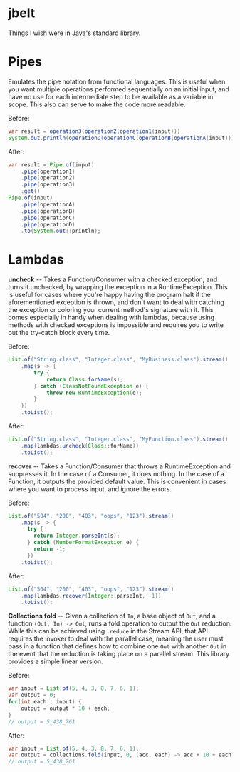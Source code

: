 # jbelt
Things I wish were in Java's standard library.    

# **Pipes**
Emulates the pipe notation from functional languages. This is useful when you want multiple operations performed sequentially on an initial input, and have no use for each intermediate step to be available as a variable in scope. This also can serve to make the code more readable.

Before:
```java
var result = operation3(operation2(operation1(input)))
System.out.println(operationD(operationC(operationB(operationA(input)))));
```

After:
```java
var result = Pipe.of(input)
    .pipe(operation1)
    .pipe(operation2)
    .pipe(operation3)
    .get()
Pipe.of(input)
    .pipe(operationA)
    .pipe(operationB)
    .pipe(operationC)
    .pipe(operationD)
    .to(System.out::println);
```


# **Lambdas**
**uncheck** -- Takes a Function/Consumer with a checked exception, and turns it unchecked, by wrapping the exception in a RuntimeException. This is useful for cases where you're happy having the program halt if the aforementioned exception is thrown, and don't want to deal with catching the exception or coloring your current method's signature with it. This comes especially in handy when dealing with lambdas, because using methods with checked exceptions is impossible and requires you to write out the try-catch block every time.

Before:
```java
List.of("String.class", "Integer.class", "MyBusiness.class").stream()
    .map(s -> {
        try {
            return Class.forName(s);
        } catch (ClassNotFoundException e) {
            throw new RuntimeException(e);
        }
    })
    .toList();
```

After:
```java
List.of("String.class", "Integer.class", "MyFunction.class").stream()
    .map(lambdas.uncheck(Class::forName))
    .toList();
```

**recover** -- Takes a Function/Consumer that throws a RuntimeException and suppresses it. In the case of a Consumer, it does nothing. In the case of a Function, it outputs the provided default value. This is convenient in cases where you want to process input, and ignore the errors.

Before:
```java
List.of("504", "200", "403", "oops", "123").stream()
    .map(s -> {
      try {
        return Integer.parseInt(s);
      } catch (NumberFormatException e) {
        return -1;
      })
    .toList();
```

After:
```java
List.of("504", "200", "403", "oops", "123").stream()
    .map(lambdas.recover(Integer::parseInt, -1))
    .toList();
```

**Collections**
**fold** -- Given a collection of `In`, a base object of `Out`, and a function `(Out, In) -> Out`, runs a fold operation to output the `Out` reduction. While this can be achieved using `.reduce` in the Stream API, that API requires the invoker to deal with the parallel case, meaning the user must pass in a function that defines how to combine one `Out` with another `Out` in the event that the reduction is taking place on a parallel stream. This library provides a simple linear version.    

Before:
```java
var input = List.of(5, 4, 3, 8, 7, 6, 1);
var output = 0;
for(int each : input) {
    output = output * 10 + each;
}
// output = 5_438_761
```

After:
```java
var input = List.of(5, 4, 3, 8, 7, 6, 1);
var output = collections.fold(input, 0, (acc, each) -> acc + 10 + each);
// output = 5_438_761
```
